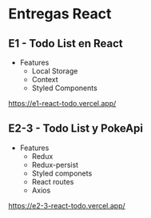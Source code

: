 # Entregas React

## E1 - Todo List en React
  - Features
    * Local Storage
    * Context
    * Styled Components

https://e1-react-todo.vercel.app/

## E2-3 - Todo List y PokeApi
  - Features
    * Redux
    * Redux-persist
    * Styled componets
    * React routes
    * Axios

https://e2-3-react-todo.vercel.app/
